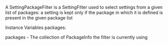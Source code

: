 A SettingPackageFilter is a SettingFilter used to select settings from a given list of packages: a setting is kept only if the package in which it is defined is present in the given package list

Instance Variables
	packages:		<Collection>

packages
	- The collection of PackageInfo the filter is currently using